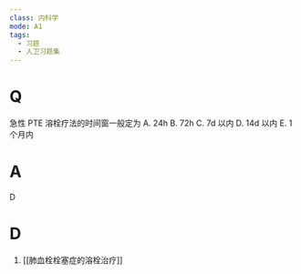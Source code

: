 ```yaml
---
class: 内科学
mode: A1
tags:
  - 习题
  - 人卫习题集
---
```


# Q
急性 PTE 溶栓疗法的时间窗一般定为
A. 24h 
B. 72h 
C. 7d 以内
D. 14d 以内 
E. 1个月内
# A
D
# D
1. [[肺血栓栓塞症的溶栓治疗]]